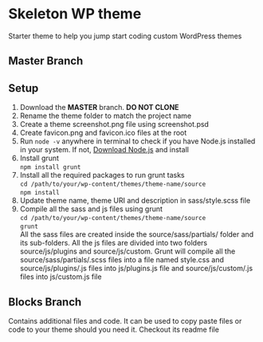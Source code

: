 # Skeleton WP theme
Starter theme to help you jump start coding custom WordPress themes

## Master Branch
## Setup
1. Download the **MASTER** branch. **DO NOT CLONE**
2. Rename the theme folder to match the project name
3. Create a theme screenshot.png file using screenshot.psd
4. Create favicon.png and favicon.ico files at the root
5. Run `node -v` anywhere in terminal to check if you have Node.js installed in your system. If not, [Download Node.js](https://nodejs.org/en/) and install
6. Install grunt <br> `npm install grunt`
8. Install all the required packages to run grunt tasks <br>
`cd /path/to/your/wp-content/themes/theme-name/source` <br>
`npm install`
9. Update theme name, theme URI and description in sass/style.scss file
10. Compile all the sass and js files using grunt<br>
`cd /path/to/your/wp-content/themes/theme-name/source` <br>
`grunt`<br>
All the sass files are created inside the source/sass/partials/ folder and its sub-folders. All the js files are divided into two folders source/js/plugins and source/js/custom. Grunt will compile all the source/sass/partials/.scss files into a file named style.css and source/js/plugins/.js files into js/plugins.js file and source/js/custom/.js files into js/custom.js file


## Blocks Branch
Contains additional files and code. It can be used to copy paste files or code to your theme should you need it. Checkout its readme file